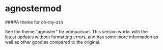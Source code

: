 agnostermod
===========

####A theme for oh-my-zsh

See the theme "agnoster" for comparison. This version works with the latest updates without formatting errors, and has some more information as well as other goodies compared to the original.
